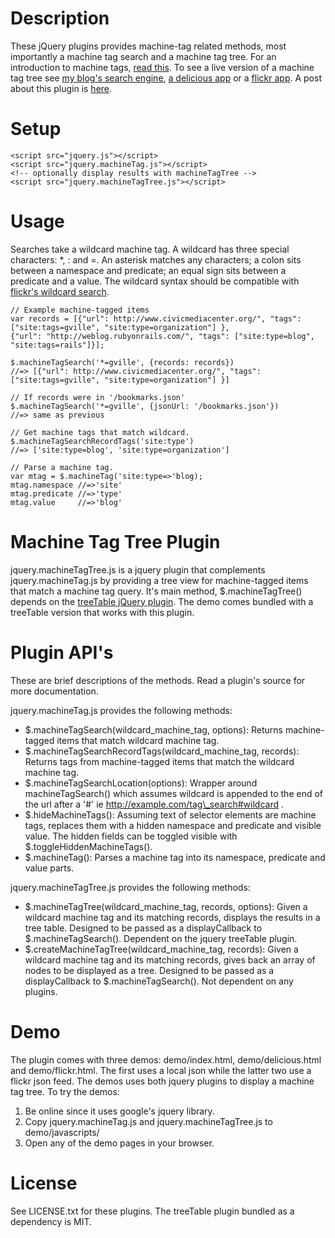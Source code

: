 Description
===========
These jQuery plugins provides machine-tag related methods, most importantly a machine
tag search and a machine tag tree. For an introduction to machine tags, [read
this](http://tagaholic.me/2009/03/26/what-are-machine-tags.html). To see a live version of a
machine tag tree see [my blog's search engine](http://tagaholic.me/blog.html), [a delicious
app](http://tagaholic.me/apps/delicious.html) or a [flickr
app](http://tagaholic.me/apps/flickr.html). A post about this plugin is
[here](http://tagaholic.me/2009/04/14/i-am-machine-tag-and-so-can-you.html).

Setup
=====
    <script src="jquery.js"></script>
    <script src="jquery.machineTag.js"></script>
    <!-- optionally display results with machineTagTree -->
    <script src="jquery.machineTagTree.js"></script>

Usage
=====
Searches take a wildcard machine tag. A wildcard has three special characters: *, : and =. An asterisk
matches any characters; a colon sits between a namespace and predicate; an equal sign sits between a predicate and a value.
The wildcard syntax should be compatible with [flickr's wildcard search](http://code.flickr.com/blog/2008/07/18/wildcard-machine-tag-urls/).

    // Example machine-tagged items
    var records = [{"url": http://www.civicmediacenter.org/", "tags": ["site:tags=gville", "site:type=organization"] },
    {"url": "http://weblog.rubyonrails.com/", "tags": ["site:type=blog", "site:tags=rails"]}];

    $.machineTagSearch('*=gville', {records: records}) 
    //=> [{"url": http://www.civicmediacenter.org/", "tags": ["site:tags=gville", "site:type=organization"] }]
  
    // If records were in '/bookmarks.json'
    $.machineTagSearch('*=gville', {jsonUrl: '/bookmarks.json'})
    //=> same as previous
    
    // Get machine tags that match wildcard.
    $.machineTagSearchRecordTags('site:type') 
    //=> ['site:type=blog', 'site:type=organization']
  
    // Parse a machine tag.
    var mtag = $.machineTag('site:type=>'blog);
    mtag.namespace //=>'site'
    mtag.predicate //=>'type'
    mtag.value     //=>'blog'

Machine Tag Tree Plugin
=======================
jquery.machineTagTree.js is a jquery plugin that complements jquery.machineTag.js by providing a tree view for machine-tagged items that match a machine tag query. It's main method, $.machineTagTree() depends on the [treeTable jQuery plugin](http://plugins.jquery.com/project/treeTable). The demo comes bundled with a treeTable version that works with this plugin. 

Plugin API's
============
These are brief descriptions of the methods. Read a plugin's source for more documentation.

jquery.machineTag.js provides the following methods:

* $.machineTagSearch(wildcard\_machine\_tag, options): Returns machine-tagged items that match wildcard machine tag.
* $.machineTagSearchRecordTags(wildcard\_machine\_tag, records): Returns tags from machine-tagged items that match the wildcard machine tag.
* $.machineTagSearchLocation(options): Wrapper around machineTagSearch() which assumes wildcard is appended to the end of the url after a '#'
  ie http://example.com/tag\_search#wildcard .
* $.hideMachineTags(): Assuming text of selector elements are machine tags, replaces them with a
  hidden namespace and predicate and visible value. The hidden fields can be toggled visible with
  $.toggleHiddenMachineTags().
* $.machineTag(): Parses a machine tag into its namespace, predicate and value parts.

jquery.machineTagTree.js provides the following methods:

* $.machineTagTree(wildcard\_machine\_tag, records, options): Given a wildcard machine tag and its matching records, displays the results in a tree table. Designed to be passed as a displayCallback to $.machineTagSearch(). Dependent on the jquery treeTable plugin.
* $.createMachineTagTree(wildcard\_machine\_tag, records): Given a wildcard machine tag and its matching records, gives back an array of nodes to be displayed as a tree.  Designed to be passed as a displayCallback to $.machineTagSearch(). Not dependent on any plugins.


Demo
====
The plugin comes with three demos: demo/index.html, demo/delicious.html and demo/flickr.html. The first uses a
local json while the latter two use a flickr json feed. The demos uses both jquery plugins to display a machine tag tree. To try the demos:

1. Be online since it uses google's jquery library.
2. Copy jquery.machineTag.js and jquery.machineTagTree.js to demo/javascripts/
3. Open any of the demo pages in your browser.

License
=======
See LICENSE.txt for these plugins. The treeTable plugin bundled as a dependency is MIT.
